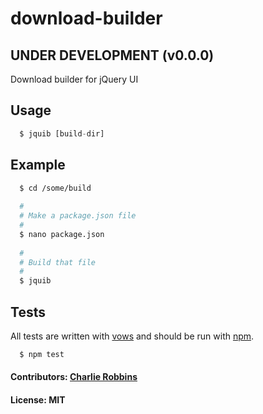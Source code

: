 # download-builder 

## UNDER DEVELOPMENT (v0.0.0)

Download builder for jQuery UI

## Usage

``` js
  $ jquib [build-dir]
```

## Example

``` bash
  $ cd /some/build
  
  #
  # Make a package.json file
  #
  $ nano package.json
  
  #
  # Build that file
  #
  $ jquib
```

## Tests
All tests are written with [vows][0] and should be run with [npm][1].

``` bash
  $ npm test
```

#### Contributors: [Charlie Robbins](http://twitter.com/indexzero)
#### License: MIT

[0]: http://vowsjs.org
[1]: http://npmjs.org